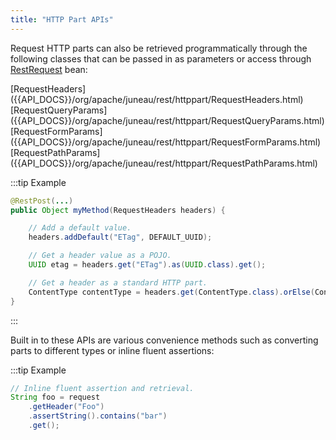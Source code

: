 ```yaml
---
title: "HTTP Part APIs"
---
```


Request HTTP parts can also be retrieved programmatically through the following classes that can be passed in as
parameters or access through [RestRequest]({{API_DOCS}}/org/apache/juneau/rest/RestRequest.html) bean:

<tree>
<node-0><java-class>[RequestHeaders]({{API_DOCS}}/org/apache/juneau/rest/httppart/RequestHeaders.html)</java-class></node-0>
<node-0><java-class>[RequestQueryParams]({{API_DOCS}}/org/apache/juneau/rest/httppart/RequestQueryParams.html)</java-class></node-0>
<node-0><java-class>[RequestFormParams]({{API_DOCS}}/org/apache/juneau/rest/httppart/RequestFormParams.html)</java-class></node-0>
<node-0><java-class>[RequestPathParams]({{API_DOCS}}/org/apache/juneau/rest/httppart/RequestPathParams.html)</java-class></node-0>
</tree>

:::tip Example
```java
@RestPost(...)
public Object myMethod(RequestHeaders headers) {

    // Add a default value.
    headers.addDefault("ETag", DEFAULT_UUID);

    // Get a header value as a POJO.
    UUID etag = headers.get("ETag").as(UUID.class).get();

    // Get a header as a standard HTTP part.
    ContentType contentType = headers.get(ContentType.class).orElse(ContentType.TEXT_XML);
}
```
:::

Built in to these APIs are various convenience methods such as converting parts to different types or inline fluent
assertions:

:::tip Example
```java
// Inline fluent assertion and retrieval.
String foo = request
    .getHeader("Foo")
    .assertString().contains("bar")
    .get();
```